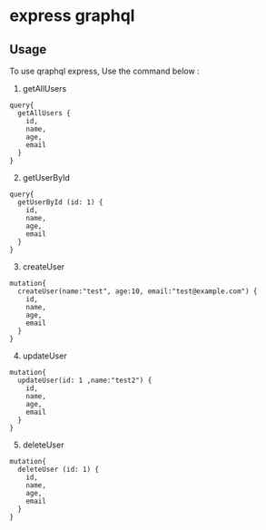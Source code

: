 # express graphql

## Usage

To use qraphql express, Use the command below :

1. getAllUsers

```code
query{
  getAllUsers {
    id,
    name,
    age,
    email
  }
}
```

2. getUserById

```code
query{
  getUserById (id: 1) {
    id,
    name,
    age,
    email
  }
}
```

3. createUser

```code
mutation{
  createUser(name:"test", age:10, email:"test@example.com") {
    id,
    name,
    age,
    email
  }
}
```

4. updateUser

```code
mutation{
  updateUser(id: 1 ,name:"test2") {
    id,
    name,
    age,
    email
  }
}
```

5. deleteUser

```code
mutation{
  deleteUser (id: 1) {
    id,
    name,
    age,
    email
  }
}
```
